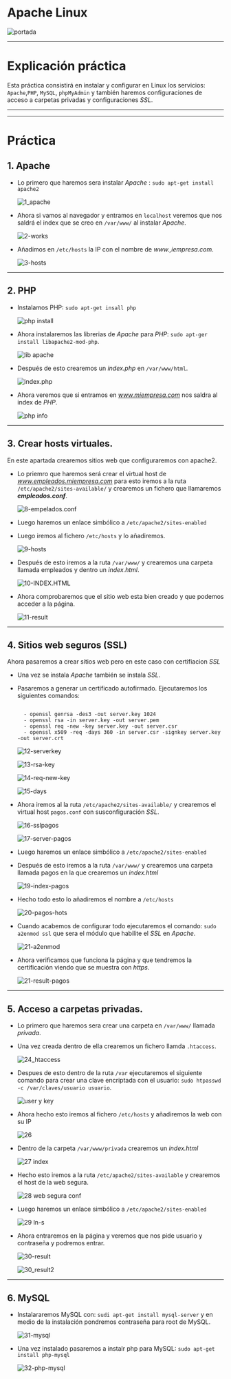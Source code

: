 # Apache Linux

![portada](./img/portada.jpg)

___
# Explicación práctica

Esta práctica consistirá en instalar y configurar en Linux los servicios: `Apache`,`PHP`, `MySQL`, `phpMyAdmin` y también haremos configuraciones de acceso a carpetas privadas y configuraciones *SSL*.

 ___
 ___

# Práctica

## 1. Apache

- Lo primero que haremos sera instalar *Apache* : `sudo apt-get install apache2`

  ![1_apache](./img/1_install_apache.png)

- Ahora si vamos al navegador y entramos en `localhost` veremos que nos saldrá el index que se creo en `/var/www/` al instalar *Apache*.

  ![2-works](./img/2_it_works.png)

- Añadimos en `/etc/hosts` la IP con el nombre de *www.,iempresa.com*.

  ![3-hosts](./img/3_hosts.png)

___

## 2. PHP

- Instalamos PHP: `sudo apt-get insall php`

  ![php install](./img/4_php.png)

- Ahora instalaremos las librerias de *Apache* para *PHP*: `sudo apt-ger install libapache2-mod-php`.

  ![lib apache](./img/5_librerias.png)

- Después de esto crearemos un *index.php* en `/var/www/html`.

  ![index.php](./img/6_index.php.png)

- Ahora veremos que si entramos en *www.miempresa.com* nos saldra al index de *PHP*.

  ![php info](./img/7_php_info.png)

___

## 3. Crear hosts virtuales.

En este apartada crearemos sitios web que configuraremos con apache2.

- Lo priemro que haremos será crear el virtual host de *www.empleados.miempresa.com* para esto iremos a la ruta `/etc/apache2/sites-available/` y crearemos un fichero que llamaremos ***empleados.conf***.

  ![8-empelados.conf](./img/8_empleados.conf.png)

- Luego haremos un enlace simbólico a `/etc/apache2/sites-enabled`

- Luego iremos al fichero `/etc/hosts` y lo añadiremos.

  ![9-hosts](./img/9_hosts.png)

- Después de esto iremos a la ruta `/var/www/` y crearemos una carpeta llamada empleados y dentro un *index.html*.

  ![10-INDEX.HTML](./img/10_index.png)

- Ahora comprobaremos que el sitio web esta bien creado y que podemos acceder a la página.

  ![11-result](./img/11_result.png)

___

## 4. Sitios web seguros (SSL)

Ahora pasaremos a crear sitios web pero en este caso con certifiacion *SSL*

- Una vez se instala *Apache* también se instala *SSL*.

- Pasaremos a generar un certificado autofirmado. Ejecutaremos los siguientes comandos:

  ~~~

    - openssl genrsa -des3 -out server.key 1024
    - openssl rsa -in server.key -out server.pem
    - openssl req -new -key server.key -out server.csr
    - openssl x509 -req -days 360 -in server.csr -signkey server.key -out server.crt

  ~~~

  ![12-serverkey](./img/12_server.key.png)

  ![13-rsa-key](./img/13_rsa_key.png)

  ![14-req-new-key](./img/14_req_new_key.png)

  ![15-days](./img/15_days.png)

- Ahora iremos al la ruta `/etc/apache2/sites-available/` y crearemos el virtual host `pagos.conf` con susconfiguración *SSL*.

  ![16-sslpagos](./img/16_ssl.png)

  ![17-server-pagos](./img/17_server_pagos.png)

- Luego haremos un enlace simbólico a `/etc/apache2/sites-enabled`

- Después de esto iremos a la ruta `/var/www/` y crearemos una carpeta llamada pagos en la que crearemos un *index.html*

  ![19-index-pagos](./img/19_index_pagos.png)

- Hecho todo esto lo añadiremos el nombre a `/etc/hosts`

  ![20-pagos-hots](./img/20_pagos_on_hosts.png)

- Cuando acabemos de configurar todo ejecutaremos el comando: `sudo a2enmod ssl` que sera el módulo que habilite el *SSL* en *Apache*.

  ![21-a2enmod](./img/21_a2enmod.png)

- Ahora verificamos que funciona la página y que tendremos la certificación viendo que se muestra con *https*.

  ![21-result-pagos](./img/21_pagos_result.png)

___

## 5. Acceso a carpetas privadas.

- Lo primero que haremos sera crear una carpeta en `/var/www/` llamada *privada*.

- Una vez creada dentro de ella crearemos un fichero llamda `.htaccess`.

  ![24_htaccess](./img/24_htaccess.png)

- Despues de esto dentro de la ruta `/var` ejecutaremos el siguiente comando para crear una clave encriptada con el usuario: `sudo htpasswd -c /var/claves/usuario usuario`.

  ![user y key](./img/25_new_user.png)

- Ahora hecho esto iremos al fichero `/etc/hosts` y añadiremos la web con su IP

  ![26](./img/26_hosts.png)

- Dentro de la carpeta `/var/www/privada` crearemos un *index.html*

  ![27 index](./img/27_index.png)

- Hecho esto iremos a la ruta `/etc/apache2/sites-available` y crearemos el host de la web segura.

  ![28 web segura conf](./img/28_websegura_conf.png)

- Luego haremos un enlace simbólico a `/etc/apache2/sites-enabled`

  ![29 ln-s](./img/29_ln-s.png)

- Ahora entraremos en la página y veremos que nos pide usuario y contraseña y podremos entrar.

  ![30-result](./img/30_result.png)

  ![30_result2](./img/30_result_2.png)

___

## 6. MySQL

- Instalararemos MySQL con: `sudi apt-get install mysql-server` y  en medio de la instalación pondremos contraseña para root de MySQL.

  ![31-mysql](./img/31_install_mysql.png)

- Una vez instalado pasaremos a instalr php para MySQL: `sudo apt-get install php-mysql`

  ![32-php-mysql](./img/32_php_mysql.png)
